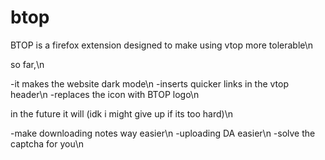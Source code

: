 # btop
BTOP is a firefox extension designed to make using vtop more tolerable\n

so far,\n

-it makes the website dark mode\n
-inserts quicker links in the vtop header\n
-replaces the icon with BTOP logo\n

in the future it will (idk i might give up if its too hard)\n

-make downloading notes way easier\n
-uploading DA easier\n
-solve the captcha for you\n
